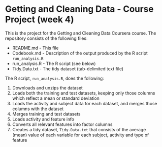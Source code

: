 # Getting and Cleaning Data - Course Project (week 4)

This is the project for the Getting and Cleaning Data Coursera course.
The repository consists of the following files:

* README.md - This file
* Codebook.md - Description of the output produced by the R script `run_analysis.R`
* run_analysis.R - The R script (see below) 
* Tidy.Data.txt - The tidy dataset (tab-delimited text file)

The R script, `run_analysis.R`, does the following:

1. Downloads and unzips the dataset  
2. Loads both the training and test datasets, keeping only those columns which
   reflect a mean or standard deviation
3. Loads the activity and subject data for each dataset, and merges those
   columns with the dataset
4. Merges training and test datasets
5. Loads activity and feature info
6. Converts all relevant features into factor columns
7. Creates a tidy dataset, `Tidy.Data.txt` that consists of the average (mean) value 
   of each variable for each subject, activity and type of feature
